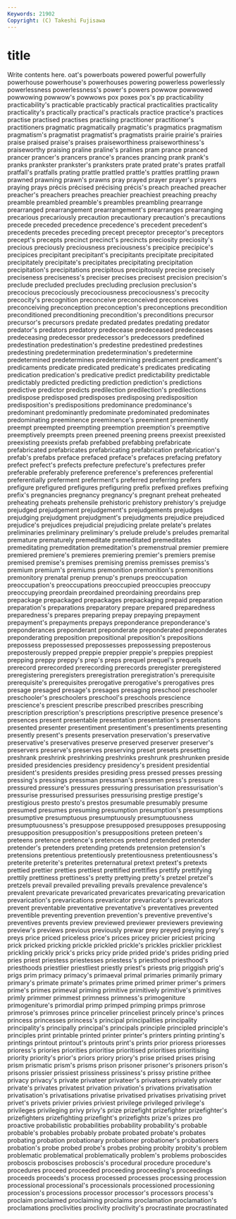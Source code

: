 ```yaml
---
Keywords: 21902 
Copyright: (C) Takeshi Fujisawa
---
```


# title

Write contents here.
oat's powerboats powered powerful powerfully
powerhouse powerhouse's powerhouses powering powerless powerlessly powerlessness powerlessness's power's powers
powwow powwowed powwowing powwow's powwows pox poxes pox's pp practicability
practicability's practicable practicably practical practicalities practicality practicality's practically practical's practicals
practice practice's practices practise practised practises practising practitioner practitioner's practitioners
pragmatic pragmatically pragmatic's pragmatics pragmatism pragmatism's pragmatist pragmatist's pragmatists prairie
prairie's prairies praise praised praise's praises praiseworthiness praiseworthiness's praiseworthy praising
praline praline's pralines pram prance pranced prancer prancer's prancers prance's
prances prancing prank prank's pranks prankster prankster's pranksters prate prated
prate's prates pratfall pratfall's pratfalls prating prattle prattled prattle's prattles
prattling prawn prawned prawning prawn's prawns pray prayed prayer prayer's
prayers praying prays précis précised précising précis's preach preached preacher
preacher's preachers preaches preachier preachiest preaching preachy preamble preambled preamble's
preambles preambling prearrange prearranged prearrangement prearrangement's prearranges prearranging precarious precariously
precaution precautionary precaution's precautions precede preceded precedence precedence's precedent precedent's
precedents precedes preceding precept preceptor preceptor's preceptors precept's precepts precinct
precinct's precincts preciosity preciosity's precious preciously preciousness preciousness's precipice precipice's
precipices precipitant precipitant's precipitants precipitate precipitated precipitately precipitate's precipitates precipitating
precipitation precipitation's precipitations precipitous precipitously precise precisely preciseness preciseness's preciser
precises precisest precision precision's preclude precluded precludes precluding preclusion preclusion's
precocious precociously precociousness precociousness's precocity precocity's precognition preconceive preconceived preconceives
preconceiving preconception preconception's preconceptions precondition preconditioned preconditioning precondition's preconditions precursor
precursor's precursors predate predated predates predating predator predator's predators predatory
predecease predeceased predeceases predeceasing predecessor predecessor's predecessors predefined predestination predestination's
predestine predestined predestines predestining predetermination predetermination's predetermine predetermined predetermines predetermining
predicament predicament's predicaments predicate predicated predicate's predicates predicating predication predication's
predicative predict predictability predictable predictably predicted predicting prediction prediction's predictions
predictive predictor predicts predilection predilection's predilections predispose predisposed predisposes predisposing
predisposition predisposition's predispositions predominance predominance's predominant predominantly predominate predominated predominates
predominating preeminence preeminence's preeminent preeminently preempt preempted preempting preemption preemption's
preemptive preemptively preempts preen preened preening preens preexist preexisted preexisting
preexists prefab prefabbed prefabbing prefabricate prefabricated prefabricates prefabricating prefabrication prefabrication's
prefab's prefabs preface prefaced preface's prefaces prefacing prefatory prefect prefect's
prefects prefecture prefecture's prefectures prefer preferable preferably preference preference's preferences
preferential preferentially preferment preferment's preferred preferring prefers prefigure prefigured prefigures
prefiguring prefix prefixed prefixes prefixing prefix's pregnancies pregnancy pregnancy's pregnant
preheat preheated preheating preheats prehensile prehistoric prehistory prehistory's prejudge prejudged
prejudgement prejudgement's prejudgements prejudges prejudging prejudgment prejudgment's prejudgments prejudice prejudiced
prejudice's prejudices prejudicial prejudicing prelate prelate's prelates preliminaries preliminary preliminary's
prelude prelude's preludes premarital premature prematurely premeditate premeditated premeditates premeditating
premeditation premeditation's premenstrual premier premiere premiered premiere's premieres premiering premier's
premiers premise premised premise's premises premising premiss premisses premiss's premium
premium's premiums premonition premonition's premonitions premonitory prenatal prenup prenup's prenups
preoccupation preoccupation's preoccupations preoccupied preoccupies preoccupy preoccupying preordain preordained preordaining
preordains prep prepackage prepackaged prepackages prepackaging prepaid preparation preparation's preparations
preparatory prepare prepared preparedness preparedness's prepares preparing prepay prepaying prepayment
prepayment's prepayments prepays preponderance preponderance's preponderances preponderant preponderate preponderated preponderates
preponderating preposition prepositional preposition's prepositions prepossess prepossessed prepossesses prepossessing preposterous
preposterously prepped preppie preppier preppie's preppies preppiest prepping preppy preppy's
prep's preps prequel prequel's prequels prerecord prerecorded prerecording prerecords preregister
preregistered preregistering preregisters preregistration preregistration's prerequisite prerequisite's prerequisites prerogative prerogative's
prerogatives pres presage presaged presage's presages presaging preschool preschooler preschooler's
preschoolers preschool's preschools prescience prescience's prescient prescribe prescribed prescribes prescribing
prescription prescription's prescriptions prescriptive presence presence's presences present presentable presentation
presentation's presentations presented presenter presentiment presentiment's presentiments presenting presently present's
presents preservation preservation's preservative preservative's preservatives preserve preserved preserver preserver's
preservers preserve's preserves preserving preset presets presetting preshrank preshrink preshrinking
preshrinks preshrunk preshrunken preside presided presidencies presidency presidency's president presidential
president's presidents presides presiding press pressed presses pressing pressing's pressings
pressman pressman's pressmen press's pressure pressured pressure's pressures pressuring pressurisation
pressurisation's pressurise pressurised pressurises pressurising prestige prestige's prestigious presto presto's
prestos presumable presumably presume presumed presumes presuming presumption presumption's presumptions
presumptive presumptuous presumptuously presumptuousness presumptuousness's presuppose presupposed presupposes presupposing presupposition
presupposition's presuppositions preteen preteen's preteens pretence pretence's pretences pretend pretended
pretender pretender's pretenders pretending pretends pretension pretension's pretensions pretentious pretentiously
pretentiousness pretentiousness's preterite preterite's preterites preternatural pretext pretext's pretexts prettied
prettier pretties prettiest prettified prettifies prettify prettifying prettily prettiness prettiness's
pretty prettying pretty's pretzel pretzel's pretzels prevail prevailed prevailing prevails
prevalence prevalence's prevalent prevaricate prevaricated prevaricates prevaricating prevarication prevarication's prevarications
prevaricator prevaricator's prevaricators prevent preventable preventative preventative's preventatives prevented preventible
preventing prevention prevention's preventive preventive's preventives prevents preview previewed previewer
previewers previewing preview's previews previous previously prewar prey preyed preying
prey's preys price priced priceless price's prices pricey pricier priciest
pricing prick pricked pricking prickle prickled prickle's prickles pricklier prickliest
prickling prickly prick's pricks pricy pride prided pride's prides priding
pried pries priest priestess priestesses priestess's priesthood priesthood's priesthoods priestlier
priestliest priestly priest's priests prig priggish prig's prigs prim primacy
primacy's primaeval primal primaries primarily primary primary's primate primate's primates
prime primed primer primer's primers prime's primes primeval priming primitive
primitively primitive's primitives primly primmer primmest primness primness's primogeniture primogeniture's
primordial primp primped primping primps primrose primrose's primroses prince princelier
princeliest princely prince's princes princess princesses princess's principal principalities principality
principality's principally principal's principals principle principled principle's principles print printable
printed printer printer's printers printing printing's printings printout printout's printouts
print's prints prior prioress prioresses prioress's priories priorities prioritise prioritised
prioritises prioritising priority priority's prior's priors priory priory's prise prised
prises prising prism prismatic prism's prisms prison prisoner prisoner's prisoners
prison's prisons prissier prissiest prissiness prissiness's prissy pristine prithee privacy
privacy's private privateer privateer's privateers privately privater private's privates privatest
privation privation's privations privatisation privatisation's privatisations privatise privatised privatises privatising
privet privet's privets privier privies priviest privilege privileged privilege's privileges
privileging privy privy's prize prizefight prizefighter prizefighter's prizefighters prizefighting prizefight's
prizefights prize's prizes pro proactive probabilistic probabilities probability probability's probable
probable's probables probably probate probated probate's probates probating probation probationary
probationer probationer's probationers probation's probe probed probe's probes probing probity
probity's problem problematic problematical problematically problem's problems proboscides proboscis proboscises
proboscis's procedural procedure procedure's procedures proceed proceeded proceeding proceeding's proceedings
proceeds proceeds's process processed processes processing procession processional processional's processionals
processioned processioning procession's processions processor processor's processors process's proclaim proclaimed
proclaiming proclaims proclamation proclamation's proclamations proclivities proclivity proclivity's procrastinate procrastinated
